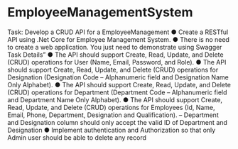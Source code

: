 # EmployeeManagementSystem
Task: Develop a CRUD API for a EmployeeManagement
● Create a RESTful API using .Net Core for Employee Management System.
● There is no need to create a web application. You just need to demonstrate using Swagger
Task Details”
● The API should support Create, Read, Update, and Delete (CRUD) operations for User
(Name, Email, Password, and Role).
● The API should support Create, Read, Update, and Delete (CRUD) operations for Designation
(Designation Code – Alphanumeric field and Designation Name Only Alphabet).
● The API should support Create, Read, Update, and Delete (CRUD) operations for Department
(Department Code – Alphanumeric field and Department Name Only Alphabet).
● The API should support Create, Read, Update, and Delete (CRUD) operations for Employees
(Id, Name, Email, Phone, Department, Designation and Qualification). – Department and
Designation column should only accept the valid ID of Department and Designation
● Implement authentication and Authorization so that only Admin user should be able to
delete any record
